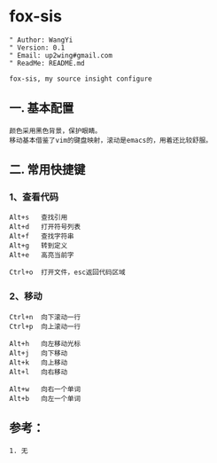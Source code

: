 fox-sis
=====================================
    " Author: WangYi
    " Version: 0.1
    " Email: up2wing#gmail.com
    " ReadMe: README.md

    fox-sis, my source insight configure

一. 基本配置
--------------------------------------
    颜色采用黑色背景，保护眼睛。
    移动基本借鉴了vim的键盘映射，滚动是emacs的，用着还比较舒服。


二. 常用快捷键
---------------------------------------
### 1、查看代码
    Alt+s   查找引用
    Alt+d   打开符号列表
    Alt+f   查找字符串
    Alt+g   转到定义
    Alt+e   高亮当前字

    Ctrl+o  打开文件，esc返回代码区域


### 2、移动
    Ctrl+n  向下滚动一行
    Ctrl+p  向上滚动一行

    Alt+h   向左移动光标
    Alt+j   向下移动
    Alt+k   向上移动
    Alt+l   向右移动

    Alt+w   向右一个单词
    Alt+b   向左一个单词


参考：
-------------------------------------------
    1. 无

